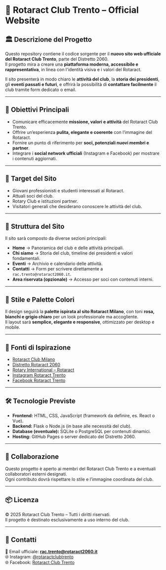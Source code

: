 # 🌸 Rotaract Club Trento – Official Website

## 🏛️ Descrizione del Progetto
Questo repository contiene il codice sorgente per il **nuovo sito web ufficiale del Rotaract Club Trento**, parte del Distretto 2060.  
Il progetto mira a creare una **piattaforma moderna, accessibile e rappresentativa**, in linea con l'identità visiva e i valori del Rotaract.

Il sito presenterà in modo chiaro le **attività del club**, la **storia dei presidenti**, gli **eventi passati e futuri**, e offrirà la possibilità di **contattare facilmente** il club tramite form dedicato o email.

---

## 🎯 Obiettivi Principali
- Comunicare efficacemente **missione, valori e attività** del Rotaract Club Trento.  
- Offrire un’esperienza **pulita, elegante e coerente** con l’immagine del Rotaract.  
- Fornire un punto di riferimento per **soci, potenziali nuovi membri e partner**.  
- Integrare i **social network ufficiali** (Instagram e Facebook) per mostrare i contenuti aggiornati.

---

## 👥 Target del Sito
- Giovani professionisti e studenti interessati al Rotaract.  
- Attuali soci del club.  
- Rotary Club e istituzioni partner.  
- Visitatori generali che desiderano conoscere le attività del club.

---

## 📄 Struttura del Sito
Il sito sarà composto da diverse sezioni principali:

- **Home** → Panoramica del club e delle attività principali.  
- **Chi siamo** → Storia del club, timeline dei presidenti e valori fondamentali.  
- **Eventi** → Archivio e calendario delle attività.  
- **Contatti** → Form per scrivere direttamente a `rac.trento@rotaract2060.it`.  
- **Area riservata (opzionale)** → Accesso per soci con contenuti interni.  

---

## 🎨 Stile e Palette Colori
Il design seguirà la **palette ispirata al sito Rotaract Milano**, con toni **rosa, bianchi e grigio chiaro** per un look professionale ma accogliente.  
Il layout sarà **semplice, elegante e responsive**, ottimizzato per desktop e mobile.

---

## 🔗 Fonti di Ispirazione
- [Rotaract Club Milano](https://www.rotaractmilano.it/)  
- [Distretto Rotaract 2060](https://www.rotaract2060.it/)  
- [Rotary International – Rotaract](https://www.rotary.org/it/get-involved/rotaract-clubs)  
- [Instagram Rotaract Trento](https://www.instagram.com/rotaractclubtrento/)  
- [Facebook Rotaract Trento](https://www.facebook.com/rotaracttrento/?locale=it_IT)

---

## 🛠️ Tecnologie Previste
- **Frontend:** HTML, CSS, JavaScript (framework da definire, es. React o Vue).  
- **Backend:** Flask o Node.js (in base alle necessità del club).  
- **Database (eventuale):** SQLite o PostgreSQL per contenuti dinamici.  
- **Hosting:** GitHub Pages o server dedicato del Distretto 2060.

---

## 💬 Collaborazione
Questo progetto è aperto ai membri del Rotaract Club Trento e a eventuali collaboratori esterni designati.  
Ogni contributo dovrà rispettare lo stile e l’immagine coordinata del club.

---

## 📦 Licenza
© 2025 Rotaract Club Trento – Tutti i diritti riservati.  
Il progetto è destinato esclusivamente a uso interno del club.

---

## 📧 Contatti
📩 Email ufficiale: **rac.trento@rotaract2060.it**  
🌐 Instagram: [@rotaractclubtrento](https://www.instagram.com/rotaractclubtrento/)  
🌐 Facebook: [Rotaract Club Trento](https://www.facebook.com/rotaracttrento/?locale=it_IT)
